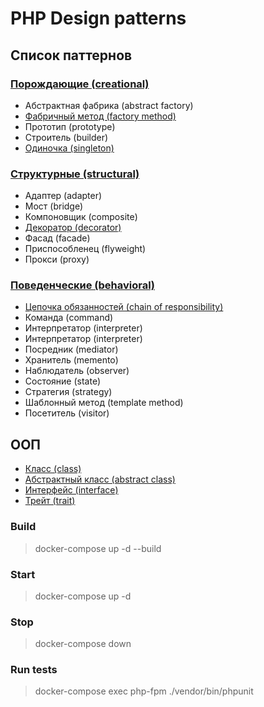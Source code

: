 # PHP Design patterns

## Список паттернов
### [Порождающие (creational)](Patterns/Creational/)
- Абстрактная фабрика (abstract factory)
- [Фабричный метод (factory method)](Patterns/Creational/FactoryMethod)
- Прототип (prototype)
- Строитель (builder)
- [Одиночка (singleton)](Patterns/Creational/Singleton/)
### [Структурные (structural)](Patterns/Structural/)
- Адаптер (adapter)
- Мост (bridge)
- Компоновщик (composite)
- [Декоратор (decorator)](Patterns/Structural/Decorator/)
- Фасад (facade)
- Приспособленец (flyweight)
- Прокси (proxy)
### [Поведенческие (behavioral)](Patterns/Behavioral/)
- [Цепочка обязанностей (chain of responsibility)](Patterns/Behavioral/ChainOfResponsibility/)
- Команда (command)
- Интерпретатор (interpreter)
- Интерпретатор (interpreter)
- Посредник (mediator)
- Хранитель (memento)
- Наблюдатель (observer)
- Состояние (state)
- Стратегия (strategy)
- Шаблонный метод (template method)
- Посетитель (visitor)

## ООП
- [Класс (class)](./docs/class.md)
- [Абстрактный класс (abstract class)](./docs/abstract_class.md)
- [Интерфейс (interface)](./docs/interface.md)
- [Трейт (trait)](./docs/trait.md)

### Build
> docker-compose up -d --build

### Start
> docker-compose up -d

### Stop
> docker-compose down

### Run tests
> docker-compose exec php-fpm ./vendor/bin/phpunit
